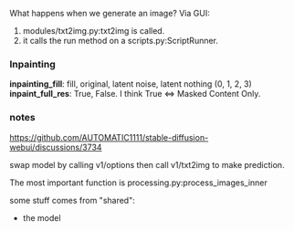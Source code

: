 What happens when we generate an image?
Via GUI:

1. modules/txt2img.py:txt2img is called.
2. it calls the run method on a scripts.py:ScriptRunner.

### Inpainting

**inpainting_fill**:
fill, original, latent noise, latent nothing (0, 1, 2, 3)
**inpaint_full_res**:
True, False. I think True <=> Masked Content Only.

### notes

https://github.com/AUTOMATIC1111/stable-diffusion-webui/discussions/3734

swap model by calling v1/options
then call v1/txt2img to make prediction.

The most important function is processing.py:process_images_inner

some stuff comes from "shared":

- the model
